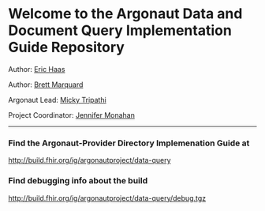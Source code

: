 
#  Welcome to the Argonaut Data and Document Query Implementation Guide Repository

Author: [Eric Haas](ehaas@healthedatainc.com)

Author: [Brett Marquard](brett@riverrockassociates.com)

Argonaut Lead: [Micky Tripathi](mtripathi@maehc.org)

Project Coordinator: [Jennifer Monahan](jmonahan@maehc.org)

-----

### Find the Argonaut-Provider Directory Implemenation Guide at

http://build.fhir.org/ig/argonautproject/data-query

### Find debugging info about the build

http://build.fhir.org/ig/argonautproject/data-query/debug.tgz

